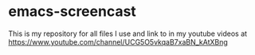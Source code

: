 # emacs-screencast

This is my repository for all files I use and link to in my youtube videos at https://www.youtube.com/channel/UCG5O5vkqaB7xaBN_kAtXBng
